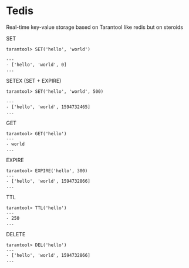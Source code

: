# Tedis
Real-time key-value storage based on Tarantool like redis but on steroids

SET
```
tarantool> SET('hello', 'world')

---
- ['hello', 'world', 0]
...
```

SETEX (SET + EXPIRE)
```
tarantool> SET('hello', 'world', 500)

---
- ['hello', 'world', 1594732465]
...
```

GET
```
tarantool> GET('hello')
---
- world
...
```

EXPIRE
```
tarantool> EXPIRE('hello', 300)
---
- ['hello', 'world', 1594732866]
...
```

TTL
```
tarantool> TTL('hello')
---
- 250
...
```
DELETE
```
tarantool> DEL('hello')
---
- ['hello', 'world', 1594732866]
...

```
